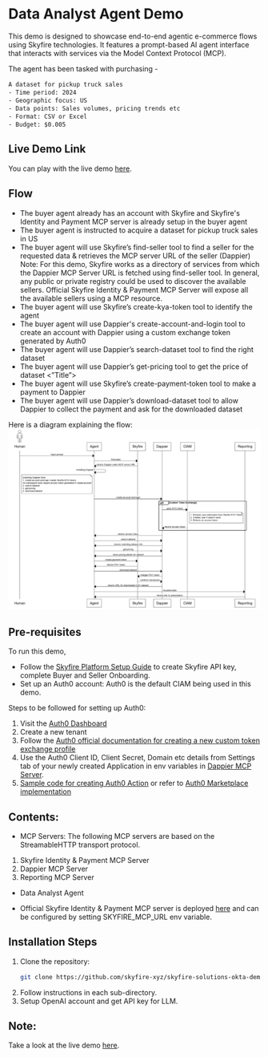 # Data Analyst Agent Demo

This demo is designed to showcase end-to-end agentic e-commerce flows using Skyfire technologies. It features a prompt-based AI agent interface that interacts with services via the Model Context Protocol (MCP).

The agent has been tasked with purchasing -
```
A dataset for pickup truck sales
- Time period: 2024
- Geographic focus: US
- Data points: Sales volumes, pricing trends etc
- Format: CSV or Excel
- Budget: $0.005
```

## Live Demo Link
You can play with the live demo [here](https://data-analyst-agent-okta-demo-74464367970.us-central1.run.app).

## Flow
- The buyer agent already has an account with Skyfire and Skyfire's Identity and Payment MCP server is already setup in the buyer agent
- The buyer agent is instructed to acquire a dataset for pickup truck sales in US
- The buyer agent will use Skyfire’s find-seller tool to find a seller for the requested data & retrieves the MCP server URL of the seller (Dappier)
Note: 
For this demo, Skyfire works as a directory of services from which the Dappier MCP Server URL is fetched using find-seller tool. In general, any public or private registry could be used to discover the available sellers. Official Skyfire Identity & Payment MCP Server will expose all the available sellers using a MCP resource.
- The buyer agent will use Skyfire’s create-kya-token tool to identify the agent
- The buyer agent will use Dappier's create-account-and-login tool to create an account with Dappier using a custom exchange token generated by Auth0
- The buyer agent will use Dappier’s search-dataset tool to find the right dataset
- The buyer agent will use Dappier’s get-pricing tool to get the price of dataset <”Title”>
- The buyer agent will use Skyfire’s create-payment-token tool to make a payment to Dappier
- The buyer agent will use Dappier’s download-dataset tool to allow Dappier to collect the payment and ask for the downloaded dataset

Here is a diagram explaining the flow:
![WebSequence Flow Diagram](https://github.com/skyfire-xyz/skyfire-solutions-okta-demo/blob/main/static/images/websequence_flow_diagram.png?raw=true)

## Pre-requisites
To run this demo, 
- Follow the [Skyfire Platform Setup Guide](https://docs.skyfire.xyz/docs/introduction) to create Skyfire API key, complete Buyer and Seller Onboarding.
- Set up an Auth0 account: 
Auth0 is the default CIAM being used in this demo. 

Steps to be followed for setting up Auth0:
1. Visit the [Auth0 Dashboard](https://manage.auth0.com/dashboard/)
2. Create a new tenant
3. Follow the [Auth0 official documentation for creating a new custom token exchange profile](https://auth0.com/docs/authenticate/custom-token-exchange)
4. Use the Auth0 Client ID, Client Secret, Domain etc details from Settings tab of your newly created Application in env variables in [Dappier MCP Server](https://github.com/skyfire-xyz/skyfire-solutions-okta-demo/tree/main/mcp-servers/dappier-seller-server).
5. [Sample code for creating Auth0 Action](https://github.com/skyfire-xyz/skyfire-solutions-okta-demo/tree/main/auth0/sample-action-code.ts) or refer to [Auth0 Marketplace implementation](https://github.com/dlozlla/opensource-marketplace/blob/feat-cte-template-skyfire-hardened/templates/skyfire-token-exchange-CUSTOM_TOKEN_EXCHANGE/code.js)

## Contents: 

- MCP Servers:
The following MCP servers are based on the StreamableHTTP transport protocol.
1. Skyfire Identity & Payment MCP Server
2. Dappier MCP Server
3. Reporting MCP Server

- Data Analyst Agent

- Official Skyfire Identity & Payment MCP server is deployed [here](https://mcp.skyfire.xyz/mcp) and can be configured by setting SKYFIRE_MCP_URL env variable.

## Installation Steps

1.  Clone the repository:
    ```bash
    git clone https://github.com/skyfire-xyz/skyfire-solutions-okta-demo.git
    ```
2. Follow instructions in each sub-directory.
3. Setup OpenAI account and get API key for LLM.

## Note:
Take a look at the live demo [here](https://data-analyst-agent-okta-demo-74464367970.us-central1.run.app).
